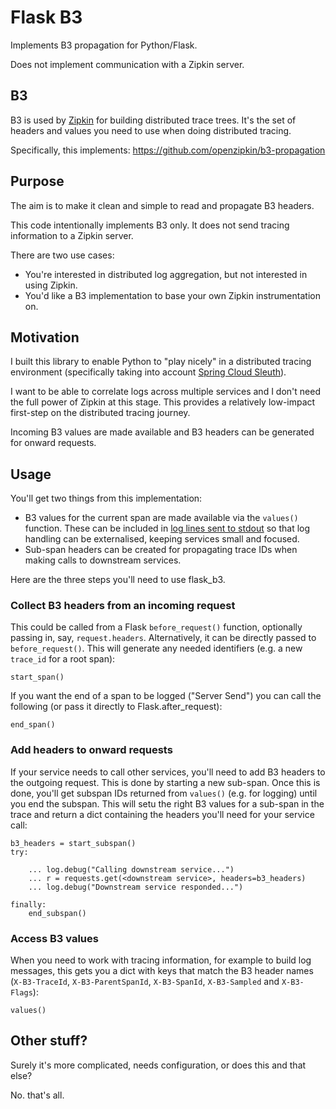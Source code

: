 # Flask B3

Implements B3 propagation for Python/Flask.

Does not implement communication with a Zipkin server.

## B3

B3 is used by [Zipkin](http://zipkin.io/) for building distributed trace trees.
It's the set of headers and values you need to use when doing distributed tracing.

Specifically, this implements: https://github.com/openzipkin/b3-propagation

## Purpose

The aim is to make it clean and simple to read and propagate B3 headers.

This code intentionally implements B3 only. 
It does not send tracing information to a Zipkin server.

There are two use cases:

 * You're interested in distributed log aggregation, but not interested in using Zipkin.
 * You'd like a B3 implementation to base your own Zipkin instrumentation on.

## Motivation

I built this library to enable Python to "play nicely" in a distributed tracing environment 
(specifically taking into account [Spring Cloud Sleuth](https://cloud.spring.io/spring-cloud-sleuth/)).

I want to be able to correlate logs across multiple services and
I don't need the full power of Zipkin at this stage.
This provides a relatively low-impact first-step on the distributed tracing journey.

Incoming B3 values are made available and B3 headers can be generated for onward requests.


## Usage

You'll get two things from this implementation:

 * B3 values for the current span are made available via the `values()` function. 
 These can be included in [log lines sent to stdout](https://12factor.net/logs) 
 so that log handling can be externalised, keeping services small and focused.
 * Sub-span headers can be created 
 for propagating trace IDs when making calls to downstream services.

Here are the three steps you'll need to use flask_b3.

### Collect B3 headers from an incoming request

This could be called from a Flask `before_request()` function, 
optionally passing in, say, `request.headers`.
Alternatively, it can be directly passed to `before_request()`. 
This will generate any needed identifiers 
(e.g. a new `trace_id` for a root span):

    start_span()
    
If you want the end of a span to be logged ("Server Send")
you can call the following (or pass it directly to Flask.after_request):
    
    end_span()

### Add headers to onward requests

If your service needs to call other services, 
you'll need to add B3 headers to the outgoing request.
This is done by starting a new sub-span.
Once this is done, you'll get subspan IDs returned from `values()`
(e.g. for logging) until you end the subspan.
This will setu the right B3 values for a sub-span in the trace
and return a dict containing the headers you'll need for your service call:

    b3_headers = start_subspan()
    try:
    
        ... log.debug("Calling downstream service...")
        ... r = requests.get(<downstream service>, headers=b3_headers)
        ... log.debug("Downstream service responded...")
        
    finally:
        end_subspan()
    

### Access B3 values 

When you need to work with tracing information, for example to build log messages, 
this gets you a dict with keys that match the B3 header names 
(`X-B3-TraceId`, `X-B3-ParentSpanId`, `X-B3-SpanId`, `X-B3-Sampled` and `X-B3-Flags`): 

    values()
    

## Other stuff?

Surely it's more complicated, needs configuration, or does this and that else?

No. that's all. 

